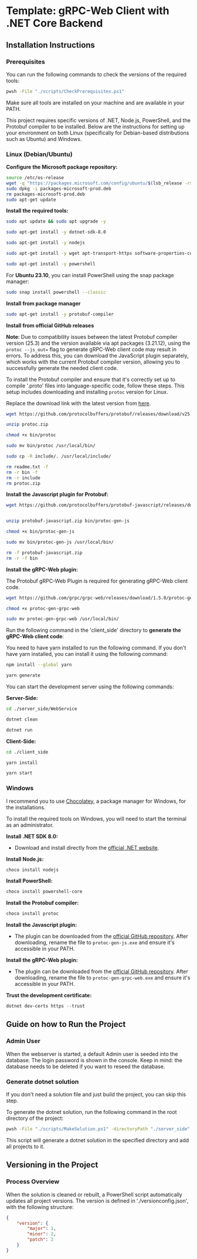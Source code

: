 # Template: gRPC-Web Client with .NET Core Backend

## Installation Instructions

### Prerequisites

You can run the following commands to check the versions of the required tools:

```bash
pwsh -File "./scripts/CheckPrerequisites.ps1"
```

Make sure all tools are installed on your machine and are available in your PATH.

This project requires specific versions of .NET, Node.js, PowerShell, and the Protobuf compiler to be installed. Below are the instructions for setting up your environment on both Linux (specifically for Debian-based distributions such as Ubuntu) and Windows.

### Linux (Debian/Ubuntu)

**Configure the Microsoft package repository:**

```bash
source /etc/os-release
wget -q "https://packages.microsoft.com/config/ubuntu/$(lsb_release -rs)/packages-microsoft-prod.deb"
sudo dpkg -i packages-microsoft-prod.deb
rm packages-microsoft-prod.deb
sudo apt-get update
```

**Install the required tools:**

```bash
sudo apt update && sudo apt upgrade -y

sudo apt-get install -y dotnet-sdk-8.0

sudo apt-get install -y nodejs

sudo apt-get install -y wget apt-transport-https software-properties-common unzip

sudo apt-get install -y powershell
```

For **Ubuntu 23.10**, you can install PowerShell using the snap package manager:

```bash
sudo snap install powershell --classic
```

**Install from package manager**

```bash
sudo apt-get install -y protobuf-compiler
```

**Install from official GitHub releases**

**Note**: Due to compatibility issues between the latest Protobuf compiler version (25.3) and the version available via apt packages (3.21.12), using the `protoc --js_out=` flag to generate gRPC-Web client code may result in errors.
To address this, you can download the JavaScript plugin separately, which works with the current Protobuf compiler version, allowing you to successfully generate the needed client code.

To install the Protobuf compiler and ensure that it's correctly set up to compile '.proto' files into language-specific code, follow these steps. This setup includes downloading and installing `protoc` version for Linux.

Replace the download link with the latest version from [here](https://github.com/protocolbuffers/protobuf/releases).

```bash
wget https://github.com/protocolbuffers/protobuf/releases/download/v25.3/protoc-25.3-linux-x86_64.zip -O protoc.zip

unzip protoc.zip

chmod +x bin/protoc

sudo mv bin/protoc /usr/local/bin/

sudo cp -R include/. /usr/local/include/

rm readme.txt -f
rm -r bin -f
rm -r include
rm protoc.zip
```

**Install the Javascript plugin for Protobuf:**

```bash
wget https://github.com/protocolbuffers/protobuf-javascript/releases/download/v3.21.2/protobuf-javascript-3.21.2-linux-x86_64.zip -O protobuf-javascript.zip


unzip protobuf-javascript.zip bin/protoc-gen-js

chmod +x bin/protoc-gen-js

sudo mv bin/protoc-gen-js /usr/local/bin/

rm -f protobuf-javascript.zip
rm -r -f bin
```

**Install the gRPC-Web plugin:**

The Protobuf gRPC-Web Plugin is required for generating gRPC-Web client code.

```bash
wget https://github.com/grpc/grpc-web/releases/download/1.5.0/protoc-gen-grpc-web-1.5.0-linux-x86_64 -O protoc-gen-grpc-web

chmod +x protoc-gen-grpc-web

sudo mv protoc-gen-grpc-web /usr/local/bin/
```

Run the following command in the 'client_side' directory to **generate the gRPC-Web client code**:

You need to have yarn installed to run the following command. If you don't have yarn installed, you can install it using the following command:

```bash
npm install --global yarn
```

```bash
yarn generate
```

You can start the development server using the following commands:

**Server-Side:**

```bash
cd ./server_side/WebService

dotnet clean

dotnet run
```

**Client-Side:**

```bash
cd ./client_side

yarn install

yarn start
```

### Windows

I recommend you to use [Chocolatey](https://chocolatey.org/install#individual), a package manager for Windows, for the installations.

To install the required tools on Windows, you will need to start the terminal as an administrator.

**Install .NET SDK 8.0:**

-   Download and install directly from the [official .NET website](https://dotnet.microsoft.com/download/dotnet/8.0).

**Install Node.js:**

```powershell
choco install nodejs
```

**Install PowerShell:**

```powershell
choco install powershell-core
```

**Install the Protobuf compiler:**

```powershell
choco install protoc
```

**Install the Javascript plugin:**

-   The plugin can be downloaded from the [official GitHub repository](https://github.com/protocolbuffers/protobuf-javascript/releases). After downloading, rename the file to `protoc-gen-js.exe` and ensure it's accessible in your PATH.

**Install the gRPC-Web plugin:**

-   The plugin can be downloaded from the [official GitHub repository](https://github.com/grpc/grpc-web/releases). After downloading, rename the file to `protoc-gen-grpc-web.exe` and ensure it's accessible in your PATH.

**Trust the development certificate:**

```powershell
dotnet dev-certs https --trust
```

## Guide on how to Run the Project

### Admin User

When the webserver is started, a default Admin user is seeded into the database. The login password is shown in the console.
Keep in mind: the database needs to be deleted if you want to reseed the database.

### Generate dotnet solution

If you don't need a solution file and just build the project, you can skip this step.

To generate the dotnet solution, run the following command in the root directory of the project:

```bash
pwsh -File "./scripts/MakeSolution.ps1" -directoryPath "./server_side"
```

This script will generate a dotnet solution in the specified directory and add all projects to it.

## Versioning in the Project

### Process Overview

When the solution is cleaned or rebuilt, a PowerShell script automatically updates all project versions. The version is defined in './versionconfig.json', with the following structure:

```json
{
    "version": {
        "major": 1,
        "minor": 2,
        "patch": 2
    }
}
```
